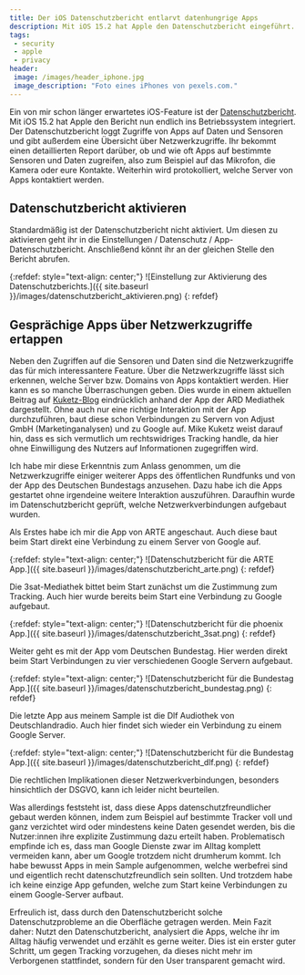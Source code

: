 ```yaml
---
title: Der iOS Datenschutzbericht entlarvt datenhungrige Apps
description: Mit iOS 15.2 hat Apple den Datenschutzbericht eingeführt. Dies ermöglicht euch zu sehen wie datenhungrig eure Apps sind.
tags:
 - security
 - apple
 - privacy
header:
 image: /images/header_iphone.jpg
 image_description: "Foto eines iPhones von pexels.com."
---
```


Ein von mir schon länger erwartetes iOS-Feature ist der [Datenschutzbericht](https://support.apple.com/en-us/HT212958). Mit iOS 15.2 hat Apple den Bericht nun endlich ins Betriebssystem integriert. 
Der Datenschutzbericht loggt Zugriffe von Apps auf Daten und Sensoren und gibt außerdem eine Übersicht über Netzwerkzugriffe. Ihr bekommt einen detaillierten Report darüber, ob und wie oft Apps auf bestimmte Sensoren und Daten zugreifen, also zum Beispiel auf das Mikrofon, die Kamera oder eure Kontakte. Weiterhin wird protokolliert, welche Server von Apps kontaktiert werden.

## Datenschutzbericht aktivieren

Standardmäßig ist der Datenschutzbericht nicht aktiviert. Um diesen zu aktivieren geht ihr in die Einstellungen / Datenschutz / App-Datenschutzbericht.
Anschließend könnt ihr an der gleichen Stelle den Bericht abrufen. 

{:refdef: style="text-align: center;"}
![Einstellung zur Aktivierung des Datenschutzberichts.]({{ site.baseurl }}/images/datenschutzbericht_aktivieren.png)
{: refdef}


## Gesprächige Apps über Netzwerkzugriffe ertappen

Neben den Zugriffen auf die Sensoren und Daten sind die Netzwerkzugriffe das für mich interessantere Feature. Über die Netzwerkzugriffe lässt sich erkennen, welche Server bzw. Domains von Apps kontaktiert werden. Hier kann es so manche Überraschungen geben. Dies wurde in einem aktuellen Beitrag auf [Kuketz-Blog](https://www.kuketz-blog.de/ios-datenschutzbericht-daten-verbindungen-von-apps-nachvollziehen/) eindrücklich anhand der App der ARD Mediathek dargestellt. Ohne auch nur eine richtige Interaktion mit der App durchzuführen, baut diese schon Verbindungen zu Servern von Adjust GmbH (Marketinganalysen) und zu Google auf. Mike Kuketz weist darauf hin, dass es sich vermutlich um rechtswidriges Tracking handle, da hier ohne Einwilligung des Nutzers auf Informationen zugegriffen wird. 

Ich habe mir diese Erkenntnis zum Anlass genommen, um die Netzwerkzugriffe einiger weiterer Apps des öffentlichen Rundfunks und von der App des Deutschen Bundestags anzusehen. Dazu habe ich die Apps gestartet ohne irgendeine weitere Interaktion auszuführen. Daraufhin wurde im Datenschutzbericht geprüft, welche Netzwerkverbindungen aufgebaut wurden.

Als Erstes habe ich mir die App von ARTE angeschaut. Auch diese baut beim Start direkt eine Verbindung zu einem Server von Google auf.

{:refdef: style="text-align: center;"}
![Datenschutzbericht für die ARTE App.]({{ site.baseurl }}/images/datenschutzbericht_arte.png)
{: refdef}

Die 3sat-Mediathek bittet beim Start zunächst um die Zustimmung zum Tracking. Auch hier wurde bereits beim Start eine Verbindung zu Google aufgebaut.

{:refdef: style="text-align: center;"}
![Datenschutzbericht für die phoenix App.]({{ site.baseurl }}/images/datenschutzbericht_3sat.png)
{: refdef}

Weiter geht es mit der App vom Deutschen Bundestag. Hier werden direkt beim Start Verbindungen zu vier verschiedenen Google Servern aufgebaut.

{:refdef: style="text-align: center;"}
![Datenschutzbericht für die Bundestag App.]({{ site.baseurl }}/images/datenschutzbericht_bundestag.png)
{: refdef}

Die letzte App aus meinem Sample ist die Dlf Audiothek von Deutschlandradio. Auch hier findet sich wieder ein Verbindung zu einem Google Server.

{:refdef: style="text-align: center;"}
![Datenschutzbericht für die Bundestag App.]({{ site.baseurl }}/images/datenschutzbericht_dlf.png)
{: refdef}


Die rechtlichen Implikationen dieser Netzwerkverbindungen, besonders hinsichtlich der DSGVO, kann ich leider nicht beurteilen.

Was allerdings feststeht ist, dass diese Apps datenschutzfreundlicher gebaut werden können, indem zum Beispiel auf bestimmte Tracker voll und ganz verzichtet wird oder mindestens keine Daten gesendet werden, bis die Nutzer:innen ihre explizite Zustimmung dazu erteilt haben. 
Problematisch empfinde ich es, dass man Google Dienste zwar im Alltag komplett vermeiden kann, aber um Google trotzdem nicht drumherum kommt. Ich habe bewusst Apps in mein Sample aufgenommen, welche werbefrei sind und eigentlich recht datenschutzfreundlich sein sollten. Und trotzdem habe ich keine einzige App gefunden, welche zum Start keine Verbindungen zu einem Google-Server aufbaut. 

Erfreulich ist, dass durch den Datenschutzbericht solche Datenschutzprobleme an die Oberfläche getragen werden. Mein Fazit daher: Nutzt den Datenschutzbericht, analysiert die Apps, welche ihr im Alltag häufig verwendet und erzählt es gerne weiter. Dies ist ein erster guter Schritt, um gegen Tracking vorzugehen, da dieses nicht mehr im Verborgenen stattfindet, sondern für den User transparent gemacht wird.
